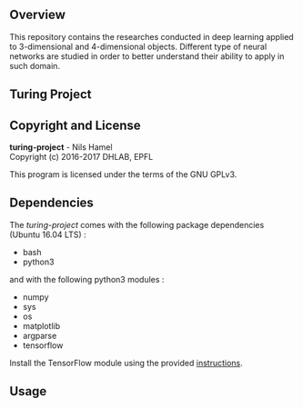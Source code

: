 ## Overview

This repository contains the researches conducted in deep learning applied to 3-dimensional and 4-dimensional objects. Different type of neural networks are studied in order to better understand their ability to apply in such domain.

## Turing Project

## Copyright and License

**turing-project** - Nils Hamel <br >
Copyright (c) 2016-2017 DHLAB, EPFL

This program is licensed under the terms of the GNU GPLv3.

## Dependencies

The _turing-project_ comes with the following package dependencies (Ubuntu 16.04 LTS) :

* bash
* python3

and with the following python3 modules :

* numpy
* sys
* os
* matplotlib
* argparse
* tensorflow

Install the TensorFlow module using the provided [instructions](https://www.tensorflow.org/install/).

## Usage
